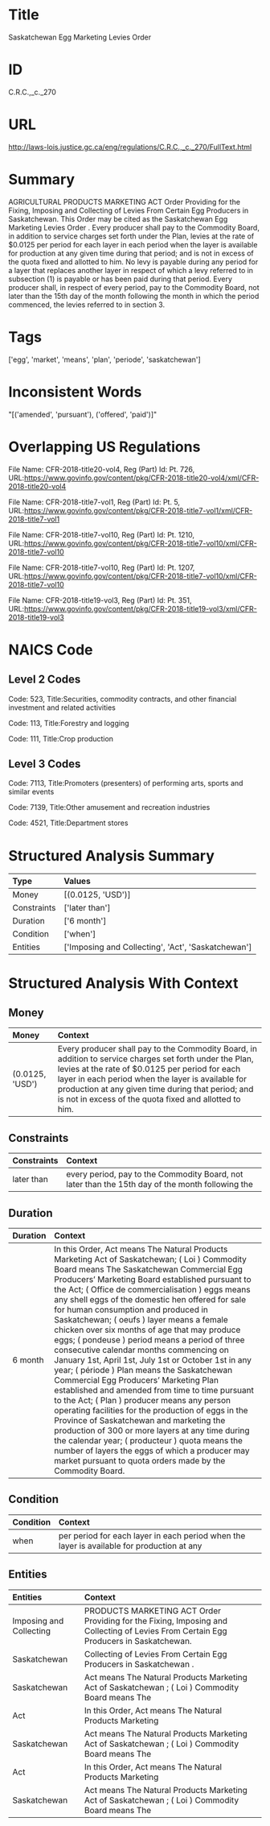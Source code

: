# Title
Saskatchewan Egg Marketing Levies Order


# ID
C.R.C.,_c._270

# URL
http://laws-lois.justice.gc.ca/eng/regulations/C.R.C.,_c._270/FullText.html


# Summary
AGRICULTURAL PRODUCTS MARKETING ACT Order Providing for the Fixing, Imposing and Collecting of Levies From Certain Egg Producers in Saskatchewan.
This Order may be cited as the  Saskatchewan Egg Marketing Levies Order .
Every producer shall pay to the Commodity Board, in addition to service charges set forth under the Plan, levies at the rate of $0.0125 per period for each layer in each period when the layer is available for production at any given time during that period; and is not in excess of the quota fixed and allotted to him.
No levy is payable during any period for a layer that replaces another layer in respect of which a levy referred to in subsection (1) is payable or has been paid during that period.
Every producer shall, in respect of every period, pay to the Commodity Board, not later than the 15th day of the month following the month in which the period commenced, the levies referred to in section 3.


# Tags
['egg', 'market', 'means', 'plan', 'periode', 'saskatchewan']


# Inconsistent Words
"[('amended', 'pursuant'), ('offered', 'paid')]"


# Overlapping US Regulations
File Name: CFR-2018-title20-vol4, Reg (Part) Id: Pt. 726, URL:https://www.govinfo.gov/content/pkg/CFR-2018-title20-vol4/xml/CFR-2018-title20-vol4

File Name: CFR-2018-title7-vol1, Reg (Part) Id: Pt. 5, URL:https://www.govinfo.gov/content/pkg/CFR-2018-title7-vol1/xml/CFR-2018-title7-vol1

File Name: CFR-2018-title7-vol10, Reg (Part) Id: Pt. 1210, URL:https://www.govinfo.gov/content/pkg/CFR-2018-title7-vol10/xml/CFR-2018-title7-vol10

File Name: CFR-2018-title7-vol10, Reg (Part) Id: Pt. 1207, URL:https://www.govinfo.gov/content/pkg/CFR-2018-title7-vol10/xml/CFR-2018-title7-vol10

File Name: CFR-2018-title19-vol3, Reg (Part) Id: Pt. 351, URL:https://www.govinfo.gov/content/pkg/CFR-2018-title19-vol3/xml/CFR-2018-title19-vol3




# NAICS Code
## Level 2 Codes
Code: 523, Title:Securities, commodity contracts, and other financial investment and related activities

Code: 113, Title:Forestry and logging

Code: 111, Title:Crop production




## Level 3 Codes
Code: 7113, Title:Promoters (presenters) of performing arts, sports and similar events

Code: 7139, Title:Other amusement and recreation industries

Code: 4521, Title:Department stores







# Structured Analysis Summary
| Type        | Values                                             |
|:------------|:---------------------------------------------------|
| Money       | [(0.0125, 'USD')]                                  |
| Constraints | ['later than']                                     |
| Duration    | ['6 month']                                        |
| Condition   | ['when']                                           |
| Entities    | ['Imposing and Collecting', 'Act', 'Saskatchewan'] |


# Structured Analysis With Context
 


## Money
| Money           | Context                                                                                                                                                                                                                                                                                                                        |
|:----------------|:-------------------------------------------------------------------------------------------------------------------------------------------------------------------------------------------------------------------------------------------------------------------------------------------------------------------------------|
| (0.0125, 'USD') | Every producer shall pay to the Commodity Board, in addition to service charges set forth under the Plan, levies at the rate of $0.0125 per period for each layer in each period when the layer is available for production at any given time during that period; and is not in excess of the quota fixed and allotted to him. |


## Constraints
| Constraints   | Context                                                                                          |
|:--------------|:-------------------------------------------------------------------------------------------------|
| later than    | every period, pay to the Commodity Board, not later than the 15th day of the month following the |


## Duration
| Duration   | Context                                                                                                                                                                                                                                                                                                                                                                                                                                                                                                                                                                                                                                                                                                                                                                                                                                                                                                                                                                                                                                                                                                               |
|:-----------|:----------------------------------------------------------------------------------------------------------------------------------------------------------------------------------------------------------------------------------------------------------------------------------------------------------------------------------------------------------------------------------------------------------------------------------------------------------------------------------------------------------------------------------------------------------------------------------------------------------------------------------------------------------------------------------------------------------------------------------------------------------------------------------------------------------------------------------------------------------------------------------------------------------------------------------------------------------------------------------------------------------------------------------------------------------------------------------------------------------------------|
| 6 month    | In this Order, Act  means  The Natural Products Marketing Act  of Saskatchewan; ( Loi ) Commodity Board  means The Saskatchewan Commercial Egg Producers’ Marketing Board established pursuant to the Act; ( Office de commercialisation ) eggs  means any shell eggs of the domestic hen offered for sale for human consumption and produced in Saskatchewan; ( oeufs ) layer  means a female chicken over six months of age that may produce eggs; ( pondeuse ) period  means a period of three consecutive calendar months commencing on January 1st, April 1st, July 1st or October 1st in any year; ( période ) Plan  means the Saskatchewan Commercial Egg Producers’ Marketing Plan established and amended from time to time pursuant to the Act; ( Plan ) producer  means any person operating facilities for the production of eggs in the Province of Saskatchewan and marketing the production of 300 or more layers at any time during the calendar year; ( producteur ) quota  means the number of layers the eggs of which a producer may market pursuant to quota orders made by the Commodity Board. |


## Condition
| Condition   | Context                                                                                    |
|:------------|:-------------------------------------------------------------------------------------------|
| when        | per period for each layer in each period when the layer is available for production at any |


## Entities
| Entities                | Context                                                                                                                               |
|:------------------------|:--------------------------------------------------------------------------------------------------------------------------------------|
| Imposing and Collecting | PRODUCTS MARKETING ACT Order Providing for the Fixing, Imposing and Collecting  of Levies From Certain Egg Producers in Saskatchewan. |
| Saskatchewan            | Collecting of Levies From Certain Egg Producers in Saskatchewan .                                                                     |
| Saskatchewan            | Act means The Natural Products Marketing Act of Saskatchewan ; ( Loi ) Commodity Board  means The                                     |
| Act                     | In this Order,  Act   means  The Natural Products Marketing                                                                           |
| Saskatchewan            | Act means The Natural Products Marketing Act of Saskatchewan ; ( Loi ) Commodity Board  means The                                     |
| Act                     | In this Order,  Act   means  The Natural Products Marketing                                                                           |
| Saskatchewan            | Act means The Natural Products Marketing Act of Saskatchewan ; ( Loi ) Commodity Board  means The                                     |


